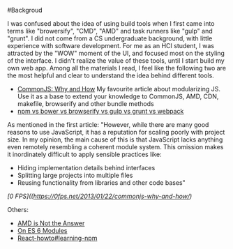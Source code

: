 #Backgroud

I was confused about the idea of using build tools when I first came into terms like "browersify", "CMD", "AMD" and task runners like "gulp" and "grunt". I did not come from a CS undergraduate background, with little experience with software development. For me as an HCI student, I was attracted by the "WOW" moment of the UI, and focused most on the styling of the interface. I didn't realize the value of these tools, until I start build my own web app. Among all the materials I read, I feel like the following two are the most helpful and clear to understand the idea behind different tools.

  * [CommonJS: Why and How](https://0fps.net/2013/01/22/commonjs-why-and-how/)  My favourite article about modularizing JS. Use it as a base to extend your knowledge to CommonJS, AMD, CDN, makefile, browserify and other bundle methods
  * [npm vs bower vs browserify vs gulp vs grunt vs webpack](http://stackoverflow.com/questions/35062852/npm-vs-bower-vs-browserify-vs-gulp-vs-grunt-vs-webpack)

 As mentioned in the first article:
  "However, while there are many good reasons to use JavaScript, it has a reputation for scaling poorly with project size.  In my opinion, the main cause of this is that JavaScript lacks anything even remotely resembling a coherent module system.  This omission makes it inordinately difficult to apply sensible practices like:

* Hiding implementation details behind interfaces
* Splitting large projects into multiple files
* Reusing functionality from libraries and other code bases"

_[0 FPS]((https://0fps.net/2013/01/22/commonjs-why-and-how/)_

  Others:
  * [AMD is Not the Answer](http://tomdale.net/2012/01/amd-is-not-the-answer/)
  * [On ES 6 Modules](http://blog.izs.me/post/25906678790/on-es-6-modules)
  * [React-howto#learning-npm](https://github.com/petehunt/react-howto#learning-npm)

